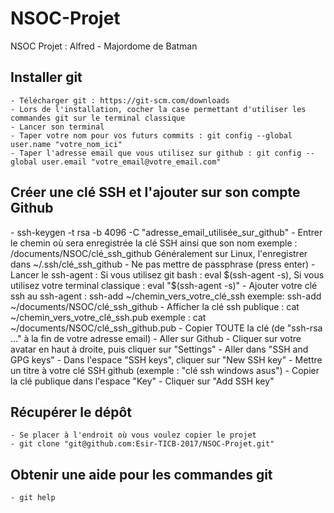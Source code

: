 # NSOC-Projet
NSOC Projet : Alfred - Majordome de Batman

<h2>Installer git</h2>

    - Télécharger git : https://git-scm.com/downloads
    - Lors de l'installation, cocher la case permettant d'utiliser les commandes git sur le terminal classique
    - Lancer son terminal
    - Taper votre nom pour vos futurs commits : git config --global user.name "votre_nom_ici"
    - Taper l'adresse email que vous utilisez sur github : git config --global user.email "votre_email@votre_email.com"
    
<h2>Créer une clé SSH et l'ajouter sur son compte Github</h2>
    - ssh-keygen -t rsa -b 4096 -C "adresse_email_utilisée_sur_github"
    - Entrer le chemin où sera enregistrée la clé SSH ainsi que son nom
        exemple : /documents/NSOC/clé_ssh_github
        Généralement sur Linux, l'enregistrer dans ~/.ssh/clé_ssh_github
    - Ne pas mettre de passphrase (press enter)
    - Lancer le ssh-agent : 
        Si vous utilisez git bash : eval $(ssh-agent -s),
        Si vous utilisez votre terminal classique : eval "$(ssh-agent -s)"
    - Ajouter votre clé ssh au ssh-agent : ssh-add ~/chemin_vers_votre_clé_ssh
        exemple: ssh-add ~/documents/NSOC/clé_ssh_github
    - Afficher la clé ssh publique : cat ~/chemin_vers_votre_clé_ssh.pub
        exemple : cat ~/documents/NSOC/clé_ssh_github.pub
    - Copier TOUTE la clé (de "ssh-rsa ..." à la fin de votre adresse email)
    - Aller sur Github
    - Cliquer sur votre avatar en haut à droite, puis cliquer sur "Settings"
    - Aller dans "SSH and GPG keys"
    - Dans l'espace "SSH keys", cliquer sur "New SSH key"
    - Mettre un titre à votre clé SSH github (exemple : "clé ssh windows asus")
    - Copier la clé publique dans l'espace "Key"
    - Cliquer sur "Add SSH key"

<h2>Récupérer le dépôt</h2>

    - Se placer à l'endroit où vous voulez copier le projet
    - git clone "git@github.com:Esir-TICB-2017/NSOC-Projet.git"
    
<h2>Obtenir une aide pour les commandes git</h2>

    - git help
